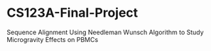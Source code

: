 # CS123A-Final-Project
Sequence Alignment Using Needleman Wunsch Algorithm to Study Microgravity Effects on PBMCs
